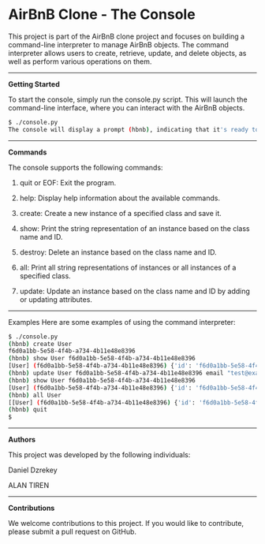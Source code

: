 # AirBnB Clone - The Console

This project is part of the AirBnB clone project and focuses on building a command-line interpreter to manage AirBnB objects. The command interpreter allows users to create, retrieve, update, and delete objects, as well as perform various operations on them.

***
**Getting Started**

To start the console, simply run the console.py script. This will launch the command-line interface, where you can interact with the AirBnB objects.

```bash
$ ./console.py
The console will display a prompt (hbnb), indicating that it's ready to accept commands. You can start typing commands and press Enter to execute them.
```
***
**Commands**

The console supports the following commands:

1. quit or EOF: Exit the program.

2. help: Display help information about the available commands.

3. create: Create a new instance of a specified class and save it.

4. show: Print the string representation of an instance based on the class name and ID.

5. destroy: Delete an instance based on the class name and ID.

6. all: Print all string representations of instances or all instances of a specified class.

7. update: Update an instance based on the class name and ID by adding or updating attributes.

***
Examples
Here are some examples of using the command interpreter:

```bash
$ ./console.py
(hbnb) create User
f6d0a1bb-5e58-4f4b-a734-4b11e48e8396
(hbnb) show User f6d0a1bb-5e58-4f4b-a734-4b11e48e8396
[User] (f6d0a1bb-5e58-4f4b-a734-4b11e48e8396) {'id': 'f6d0a1bb-5e58-4f4b-a734-4b11e48e8396', 'created_at': '2023-07-11T10:00:00.000000', 'updated_at': '2023-07-11T10:00:00.000000'}
(hbnb) update User f6d0a1bb-5e58-4f4b-a734-4b11e48e8396 email "test@example.com"
(hbnb) show User f6d0a1bb-5e58-4f4b-a734-4b11e48e8396
[User] (f6d0a1bb-5e58-4f4b-a734-4b11e48e8396) {'id': 'f6d0a1bb-5e58-4f4b-a734-4b11e48e8396', 'created_at': '2023-07-11T10:00:00.000000', 'updated_at': '2023-07-11T10:00:00.000000', 'email': 'test@example.com'}
(hbnb) all User
[[User] (f6d0a1bb-5e58-4f4b-a734-4b11e48e8396) {'id': 'f6d0a1bb-5e58-4f4b-a734-4b11e48e8396', 'created_at': '2023-07-11T10:00:00.000000', 'updated_at': '2023-07-11T10:00:00.000000', 'email': 'test@example.com'}]
(hbnb) quit
$
```
***
**Authors**

This project was developed by the following individuals:

Daniel Dzrekey

ALAN TIREN
***
**Contributions**

We welcome contributions to this project. If you would like to contribute, please submit a pull request on GitHub.
